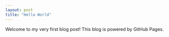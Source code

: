 ```yaml
---
layout: post
title: "Hello World"
---
```


Welcome to my very first blog post! This blog is powered by GitHub Pages.
